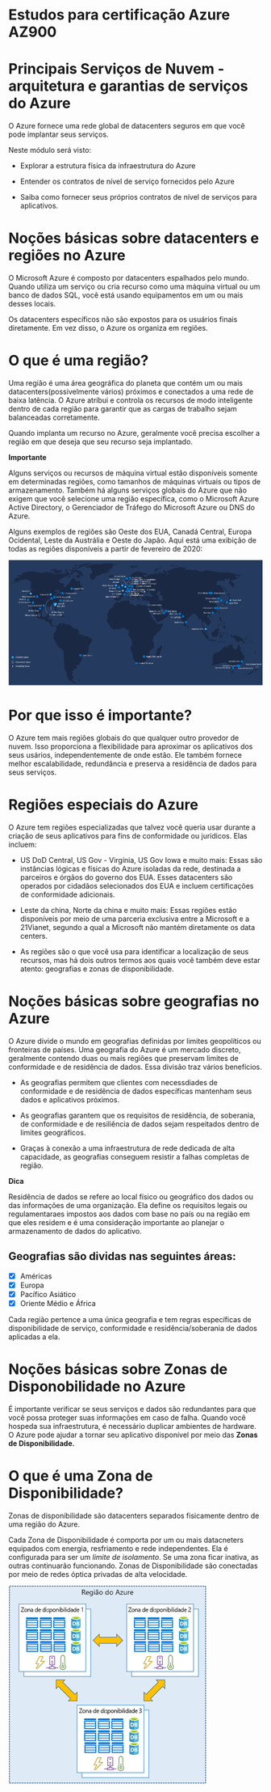 <h1>Estudos para certificação Azure AZ900</h1>

<h1> Principais Serviços de Nuvem - arquitetura e garantias de serviços do Azure </h1>

O Azure fornece uma rede global de datacenters seguros em que você pode implantar seus serviços.

Neste módulo será visto:

 - Explorar a estrutura física da infraestrutura do Azure

 - Entender os contratos de nível de serviço fornecidos pelo Azure

 - Saiba como fornecer seus próprios contratos de nível de serviços para aplicativos.

 <h1> Noções básicas sobre datacenters e regiões no Azure </h1>

 O Microsoft Azure é composto por datacenters espalhados pelo mundo. Quando utiliza um serviço ou cria recurso como uma máquina virtual ou um banco de dados SQL, você está usando equipamentos em um ou mais desses locais.

 Os datacenters específicos não são expostos para os usuários finais diretamente. Em vez disso, o Azure os organiza em regiões.

 <h1> O que é uma região?</h1>

 Uma região é uma área geográfica do planeta que contém um ou mais datacenters(possivelmente vários) próximos e conectados a uma rede de baixa latência. O Azure atríbui e controla os recursos de modo inteligente dentro de cada região para garantir que as cargas de trabalho sejam balanceadas corretamente.

 Quando implanta um recurso no Azure, geralmente você precisa escolher a região em que deseja que seu recurso seja implantado.

**Importante**

Alguns serviços ou recursos de máquina virtual estão disponíveis somente em determinadas regiões, como tamanhos de máquinas virtuais ou tipos de armazenamento. Também há alguns serviços globais do Azure que não exigem que você selecione uma região específica, como o Microsoft Azure Active Directory, o Gerenciador de Tráfego do Microsoft Azure ou DNS do Azure.

Alguns exemplos de regiões são Oeste dos EUA, Canadá Central, Europa Ocidental, Leste da Austrália e Oeste do Japão. Aqui está uma exibição de todas as regiões disponíveis a partir de fevereiro de 2020:

![grafo](https://github.com/renatorocker1337/Estudos/blob/main/Azure/Imagens%20das%20documenta%C3%A7%C3%B5es/Principais%20servi%C3%A7os%20de%20nuvem/Mapa%20global%20de%20regi%C3%B5es%20do%20Azure%20dispon%C3%ADveis%20a%20partir%20de%20junho%20de%202020.png)


<h1> Por que isso é importante?</h1>

O Azure tem mais regiões globais do que qualquer outro provedor de nuvem. Isso proporciona a flexibilidade para aproximar os aplicativos dos seus usários, independentemente de onde estão. Ele também fornece melhor escalabilidade, redundância e preserva a residência de dados para seus serviços.

<h1> Regiões especiais do Azure </h1>

O Azure tem regiões especializadas que talvez você queria usar durante a criação de seus aplicativos para fins de conformidade ou jurídicos. Elas incluem:


- US DoD Central, US Gov - Virgínia, US Gov Iowa e muito mais: Essas são instâncias lógicas e físicas do Azure isoladas da rede, destinada a parceiros e órgãos do governo dos EUA. Esses datacenters são operados por cidadãos selecionados dos EUA e incluem certificações de conformidade adicionais.

- Leste da china, Norte da china e muito mais: Essas regiões estão disponíveis por meio de uma parceria exclusiva entre a Microsoft e a 21Vianet, segundo a qual a Microsoft não mantém diretamente os data centers.

- As regiões são o que você usa para identificar a localização de seus recursos, mas há dois outros termos aos quais você também deve estar atento: geografias e zonas de disponibilidade.


<h1> Noções básicas sobre geografias no Azure</h1>

O Azure divide o mundo em geografias definidas por limites geopolíticos ou fronteiras de países. Uma geografia do Azure é um mercado discreto, geralmente contendo duas ou mais regiões que preservam limites de conformidade e de residência de dados. Essa divisão traz vários benefícios.

- As geografias permitem que clientes com necessdiades de conformidade e de residência de dados específicas mantenham seus dados e aplicativos próximos.

- As geografias garantem que os requisitos de residência, de soberania, de conformidade e de resiliência de dados sejam respeitados dentro de limites geográficos.

- Graças à conexão a uma infraestrutura de rede dedicada de alta capacidade, as geografias conseguem resistir a falhas completas de região.

**Dica**

Residência de dados se refere ao local físico ou geográfico dos dados ou das informações de uma organização. Ela define os requisitos legais ou regulamentaraes impostos aos dados com base no país ou na região em que eles residem e é uma consideração importante ao planejar o armazenamento de dados do aplicativo.

<h2> Geografias são dividas nas seguintes áreas:</h2>

- [x] Américas
- [x] Europa
- [x] Pacífico Asiático
- [x] Oriente Médio e África

Cada região pertence a uma única geografia e tem regras específicas de disponibilidade de serviço, conformidade e residência/soberania de dados aplicadas a ela.

# Noções básicas sobre Zonas de Disponobilidade no Azure

É importante verificar se seus serviços e dados são redundantes para que você possa proteger suas informações em caso de falha. Quando você hospeda sua infraestrutura, é necessário duplicar ambientes de hardware. O Azure pode ajudar a tornar seu aplicativo disponível por meio das **Zonas de Disponibilidade.**

# O que é uma Zona de Disponibilidade?

Zonas de disponibilidade são datacenters separados fisicamente dentro de uma região do Azure.

Cada Zona de Disponibilidade é comporta por um ou mais datacneters equipados com energia, resfriamento e rede independentes. Ela é configurada para ser um _limite de isolamento_. Se uma zona ficar inativa, as outras continuarão funcionando. Zonas de Disponibilidade são conectadas por meio de redes óptica privadas de alta velocidade.

![grafo](https://github.com/renatorocker1337/Estudos/blob/main/Azure/Imagens%20das%20documenta%C3%A7%C3%B5es/Principais%20servi%C3%A7os%20de%20nuvem/zona%20de%20disponibilidade.png)